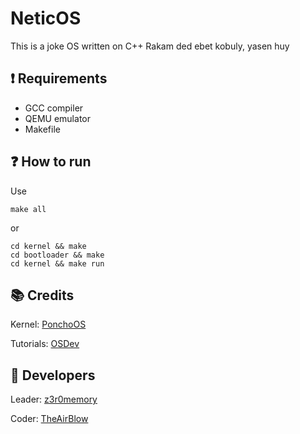 # NeticOS
This is a joke OS written on C++
Rakam ded ebet kobuly, yasen huy

## ❗️ Requirements
- GCC compiler
- QEMU emulator
- Makefile

## ❓ How to run
Use
```
make all
```
or
```
cd kernel && make
cd bootloader && make
cd kernel && make run
```

## 📚 Credits
Kernel: [PonchoOS](https://github.com/absurdponcho/ponchoos)

Tutorials: [OSDev](https://wiki.osdev.org)

## 👥 Developers
Leader: [z3r0memory](https://github.com/z3r0memory)

Coder: [TheAirBlow](https://github.com/theairblow)
